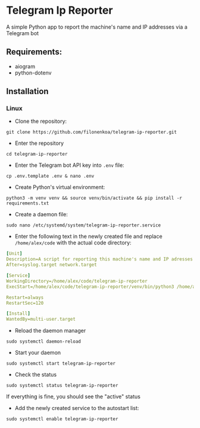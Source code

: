 # Telegram Ip Reporter
A simple Python app to report the machine's name and IP addresses via a Telegram bot

## Requirements:
- aiogram
- python-dotenv

## Installation
### Linux
- Clone the repository: 
```console
git clone https://github.com/filonenkoa/telegram-ip-reporter.git
```
- Enter the repository
```console
cd telegram-ip-reporter
```
- Enter the Telegram bot API key into `.env` file:
```console
cp .env.template .env & nano .env
```
- Create Python's virtual environment:
```console
python3 -m venv venv && source venv/bin/activate && pip install -r requirements.txt
```

- Create a daemon file:
```console
sudo nano /etc/systemd/system/telegram-ip-reporter.service
```
- Enter the following text in the newly created file and replace `/home/alex/code` with the actual code directory:
```yaml
[Unit]
Description=A script for reporting this machine's name and IP adresses via Telegram
After=syslog.target network.target

[Service]
WorkingDirectory=/home/alex/code/telegram-ip-reporter
ExecStart=/home/alex/code/telegram-ip-reporter/venv/bin/python3 /home/alex/code/telegram-ip-reporter/main.py

Restart=always
RestartSec=120

[Install]
WantedBy=multi-user.target
```
- Reload the daemon manager
```console
sudo systemctl daemon-reload
 ```

- Start your daemon
```console
sudo systemctl start telegram-ip-reporter
```
- Check the status
```console
sudo systemctl status telegram-ip-reporter
```
If everything is fine, you should see the "active" status
- Add the newly created service to the autostart list:
```console
sudo systemctl enable telegram-ip-reporter
```
